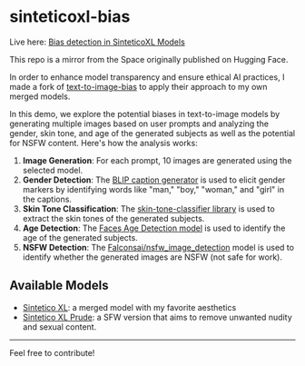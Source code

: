 # sinteticoxl-bias

Live here: [Bias detection in SinteticoXL Models](https://huggingface.co/spaces/lucianosb/sinteticoXL-bias)

This repo is a mirror from the Space originally published on Hugging Face.

In order to enhance model transparency and ensure ethical AI practices, I made a fork of [text-to-image-bias](https://huggingface.co/spaces/JournalistsonHF/text-to-image-bias) to apply their approach to my own merged models.

In this demo, we explore the potential biases in text-to-image models by generating multiple images based on user prompts and analyzing the gender, skin tone, and age of the generated subjects as well as the potential for NSFW content. Here's how the analysis works:

1. **Image Generation**: For each prompt, 10 images are generated using the selected model.
2. **Gender Detection**: The [BLIP caption generator](https://huggingface.co/Salesforce/blip-image-captioning-large) is used to elicit gender markers by identifying words like "man," "boy," "woman," and "girl" in the captions.
3. **Skin Tone Classification**: The [skin-tone-classifier library](https://github.com/ChenglongMa/SkinToneClassifier) is used to extract the skin tones of the generated subjects.
4. **Age Detection**: The [Faces Age Detection model](https://huggingface.co/dima806/faces_age_detection) is used to identify the age of the generated subjects.
5. **NSFW Detection**: The [Falconsai/nsfw_image_detection](https://huggingface.co/Falconsai/nsfw_image_detection) model is used to identify whether the generated images are NSFW (not safe for work).

## Available Models

- [Sintetico XL](https://civitai.com/models/275631/sintetico-xl): a merged model with my favorite aesthetics
- [Sintetico XL Prude](https://civitai.com/models/320690/sintetico-xl-prude): a SFW version that aims to remove unwanted nudity and sexual content.

---

Feel free to contribute!

